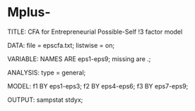 # Mplus-
TITLE:	CFA for Entrepreneurial Possible-Self
!3 factor model

DATA:	file = epscfa.txt;
	listwise = on;

VARIABLE:	NAMES ARE eps1-eps9;
	missing are .;

ANALYSIS: type = general;

MODEL:	f1 BY eps1-eps3;
	f2 BY eps4-eps6;
	f3 BY eps7-eps9;
	
OUTPUT:	sampstat stdyx;


